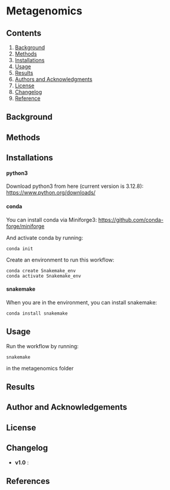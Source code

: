 # Metagenomics

## Contents
1. [Background](#background)
2. [Methods](#methods)
3. [Installations](#Installations)
4. [Usage](#Usage)
5. [Results](#Results)
6. [Authors and Acknowledgments](#Author_and_Acknowledgments)
7. [License](#License)
8. [Changelog](#Changelog)
9. [Reference](#Reference)

## Background

## Methods

## Installations

#### python3 

Download python3 from here (current version is 3.12.8):
https://www.python.org/downloads/

#### conda 
You can install conda via Miniforge3:
https://github.com/conda-forge/miniforge

And activate conda by running:
```
conda init
```

Create an environment to run this workflow:

```
conda create Snakemake_env
conda activate Snakemake_env
```

#### snakemake
When you are in the environment, you can install snakemake:
```
conda install snakemake
```

## Usage

Run the workflow by running:
```
snakemake
```
in the metagenomics folder

## Results

## Author and Acknowledgements

## License

## Changelog
- **v1.0** : 

## References



    
